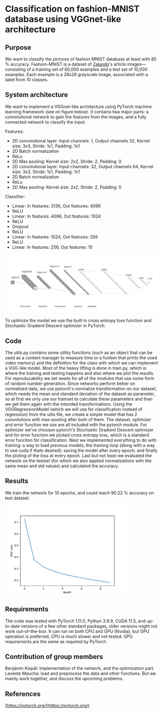 # Classification on fashion-MNIST database using VGGnet-like architecture

## Purpose
We want to classify the pictures of fashion MNIST database at least with 85 % accuracy. Fashion-MNIST is a dataset of [Zalando](https://jobs.zalando.com/en/tech/?gh_src=22377bdd1us)'s article images—consisting of a training set of 60,000 examples and a test set of 10,000 examples. Each example is a 28x28 grayscale image, associated with a label from 10 classes.

## System architecture
We want to implement a VGGnet-like architecture using PyTorch machine learning framework (see on figure below). It contains twa major parts: a convolutional network to gain the features from the images, and a fully connected network to classify the input:

Features:
- 2D convolutional layer: Input channels: 1, Output channels 32, Kernel size: 3x3, Stride: 1x1, Padding: 1x1
- 2D Batch normalization
- ReLu
- 2D Max pooling: Kernel size: 2x2, Stride: 2, Padding: 0
- 2D convolutional layer: Input channels: 32, Output channels 64, Kernel size: 3x3, Stride: 1x1, Padding: 1x1
- 2D Batch normalization
- ReLu
- 2D Max pooling: Kernel size: 2x2, Stride: 2, Padding: 0

Classifier:
- Linear: In features: 3136, Out features: 4096
- ReLU
- Linear: In features: 4096, Out features: 1024
- ReLU
- Dropout
- ReLU
- Linear: In features: 1024, Out features: 256
- ReLU
- Linear: In features: 256, Out features: 10


![model](model.png)

To optimize the model we use the built in cross entropy loss function and Stochastic Gradient Descent optimizer in PyTorch.

## Code
The utils.py contains some utility functions (such as an object that can be used as a context manager to measure time or a funtion that prints the used video memory) and the definition for the class with which we can implement a VGG-like model.
Most of the heavy lifting is done in train.py, which is where the training and testing happens and also where we plot the results. For reproducability we set seeds for all of the modules that use some form of random number generation. Since networks perform better on normalized data, we use pytorch's normalize transformation on our dataset, which needs the mean and standard deviation of the dataset as parameter, so at first we only use our trainset to calculate these parameters and than we get them again with the intended transformations. Using the VGGRegressionModel (which we will use for classification instead of regression) from the utils file, we create a simple model that has 2 convolutions with max-pooling after both of them. The dataset, optimizer and error function we use are all included with the pytorch module. For optimizer we've choosen pytorch's Stochastic Gradient Descent optimizer and for error function we picked cross entropy loss, which is a standard error funciton for classification. Next we implemented everything to do with training: a way to load previous models; the training loop (along with a way to use cuda if thats desired); saving the model after every epoch; and finally the ploting of the loss at every epoch. Last but not least we evaluated the network on the testset (for which we also applied normalizations with the same mean and std values) and calculated the accuracy.

## Results
We train the network for 10 epochs, and could reach 90.22 % accuracy on test dataset.

<img src="fashion-MNIST/loss.png" width="400"/>

## Requirements
The code was tested with PyTorch 1.11.0, Python 3.9.9, CUDA 11.3, and up-to-date versions of a few other standard packages, older versions might not work out-of-the-box. It can run on both CPU and GPU (Nvidia), but GPU operation is preferred, CPU is much slower and not tested. GPU requirements are the same as required by PyTorch.

## Contribution of group members
Benjámin Kispál: Implementation of the network, and the optimization part. Levente Maucha: load and preprocess the data and other functions. But we mainly work together, and discuss the upcoming problems.

## References
[https://pytorch.org/](https://pytorch.org/)
